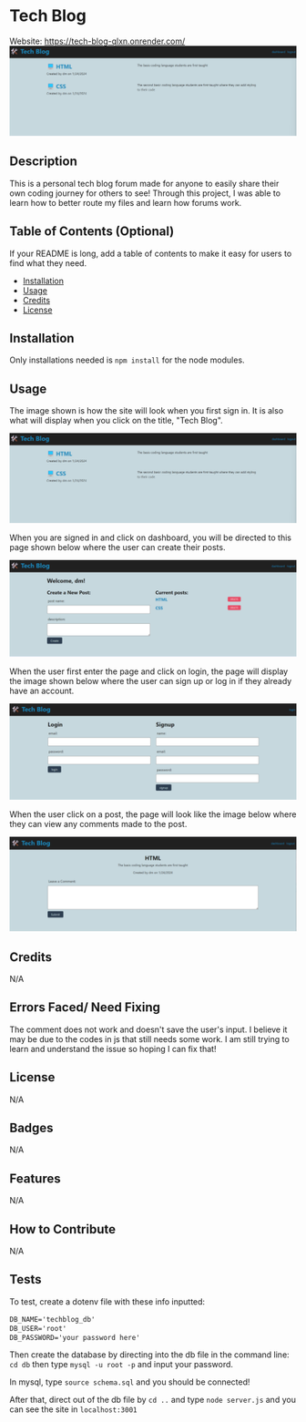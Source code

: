 # Tech Blog

Website: https://tech-blog-qlxn.onrender.com/
![Screenshot](public/images/website.png)

## Description

This is a personal tech blog forum made for anyone to easily share their own coding journey for others to see! Through this project, I was able to learn how to better route my files and learn how forums work.

## Table of Contents (Optional)

If your README is long, add a table of contents to make it easy for users to find what they need.

- [Installation](#installation)
- [Usage](#usage)
- [Credits](#credits)
- [License](#license)

## Installation

Only installations needed is `npm install` for the node modules. 

## Usage

The image shown is how the site will look when you first sign in. It is also what will display when you click on the title, "Tech Blog".

![Screenshot](public/images/website.png)

When you are signed in and click on dashboard, you will be directed to this page shown below where the user can create their posts.

![Screenshot](public/images/dashboard.png)

When the user first enter the page and click on login, the page will display the image shown below where the user can sign up or log in if they already have an account.

![Screenshot](public/images/login.png)

When the user click on a post, the page will look like the image below where they can view any comments made to the post.

![Screenshot](public/images/post.png)

## Credits

N/A

## Errors Faced/ Need Fixing

The comment does not work and doesn't save the user's input. I believe it may be due to the codes in js that still needs some work. I am still trying to learn and understand the issue so hoping I can fix that!

## License

N/A

## Badges

N/A

## Features

N/A

## How to Contribute

N/A

## Tests

To test, create a dotenv file with these info inputted:
```
DB_NAME='techblog_db'
DB_USER='root'
DB_PASSWORD='your password here'
```

Then create the database by directing into the db file in the command line: `cd db` then type `mysql -u root -p` and input your password.

In mysql, type `source schema.sql` and you should be connected!

After that, direct out of the db file by `cd ..` and type `node server.js` and you can see the site in `localhost:3001`